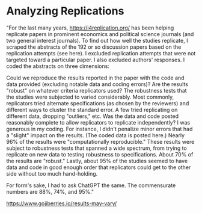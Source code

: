 # Analyzing Replications

"For the last many years, https://i4replication.org/ has been helping replicate papers in prominent economics and political science journals (and two general interest journals). To find out how well the studies replicate, I scraped the abstracts of the 192 or so discussion papers based on the replication attempts (see here). I excluded replication attempts that were not targeted toward a particular paper. I also excluded authors' responses. I coded the abstracts on three dimensions:

Could we reproduce the results reported in the paper with the code and data provided (excluding notable data and coding errors)?
Are the results "robust" on whatever criteria replicators used?
The robustness tests that the studies were subjected to varied considerably. Most commonly, replicators tried alternate specifications (as chosen by the reviewers) and different ways to cluster the standard error. A few tried replicating on different data, dropping "outliers," etc.
Was the data and code posted reasonably complete to allow replicators to replicate independently?
I was generous in my coding. For instance, I didn't penalize minor errors that had a "slight" impact on the results. (The coded data is posted here.) Nearly 96% of the results were "computationally reproducible." These results were subject to robustness tests that spanned a wide spectrum, from trying to replicate on new data to testing robustness to specifications. About 70% of the results are "robust." Lastly, about 95% of the studies seemed to have data and code in good enough order that replicators could get to the other side without too much hand-holding.

For form's sake, I had to ask ChatGPT the same. The commensurate numbers are 88%, 74%, and 95%."

https://www.gojiberries.io/results-may-vary/
